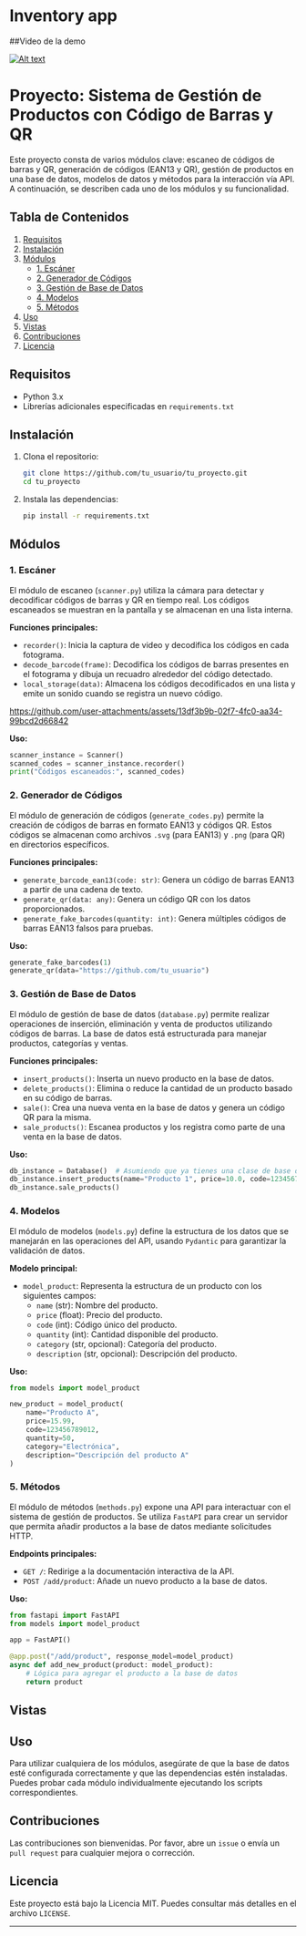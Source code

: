 # Inventory app

##Video de la demo

[![Alt text](https://github.com/user-attachments/assets/f9bc2234-428c-4f4d-a143-9dfe22730ddc)](https://youtu.be/o_4IJ4fPeyc)

# Proyecto: Sistema de Gestión de Productos con Código de Barras y QR

Este proyecto consta de varios módulos clave: escaneo de códigos de barras y QR, generación de códigos (EAN13 y QR), gestión de productos en una base de datos, modelos de datos y métodos para la interacción vía API. A continuación, se describen cada uno de los módulos y su funcionalidad.

## Tabla de Contenidos

1. [Requisitos](#requisitos)
2. [Instalación](#instalación)
3. [Módulos](#módulos)
    - [1. Escáner](#1-escáner)
    - [2. Generador de Códigos](#2-generador-de-códigos)
    - [3. Gestión de Base de Datos](#3-gestión-de-base-de-datos)
    - [4. Modelos](#4-modelos)
    - [5. Métodos](#5-métodos)
4. [Uso](#uso)
5. [Vistas](#vistas)
6. [Contribuciones](#contribuciones)
7. [Licencia](#licencia)

## Requisitos

- Python 3.x
- Librerías adicionales especificadas en `requirements.txt`

## Instalación

1. Clona el repositorio:

    ```bash
    git clone https://github.com/tu_usuario/tu_proyecto.git
    cd tu_proyecto
    ```

2. Instala las dependencias:

    ```bash
    pip install -r requirements.txt
    ```

## Módulos

### 1. Escáner

El módulo de escaneo (`scanner.py`) utiliza la cámara para detectar y decodificar códigos de barras y QR en tiempo real. Los códigos escaneados se muestran en la pantalla y se almacenan en una lista interna.

**Funciones principales:**

- `recorder()`: Inicia la captura de video y decodifica los códigos en cada fotograma.
- `decode_barcode(frame)`: Decodifica los códigos de barras presentes en el fotograma y dibuja un recuadro alrededor del código detectado.
- `local_storage(data)`: Almacena los códigos decodificados en una lista y emite un sonido cuando se registra un nuevo código.





https://github.com/user-attachments/assets/13df3b9b-02f7-4fc0-aa34-99bcd2d66842





**Uso:**

```python
scanner_instance = Scanner()
scanned_codes = scanner_instance.recorder()
print("Códigos escaneados:", scanned_codes)
```

### 2. Generador de Códigos

El módulo de generación de códigos (`generate_codes.py`) permite la creación de códigos de barras en formato EAN13 y códigos QR. Estos códigos se almacenan como archivos `.svg` (para EAN13) y `.png` (para QR) en directorios específicos.

**Funciones principales:**

- `generate_barcode_ean13(code: str)`: Genera un código de barras EAN13 a partir de una cadena de texto.
- `generate_qr(data: any)`: Genera un código QR con los datos proporcionados.
- `generate_fake_barcodes(quantity: int)`: Genera múltiples códigos de barras EAN13 falsos para pruebas.




**Uso:**

```python
generate_fake_barcodes(1)
generate_qr(data="https://github.com/tu_usuario")
```

### 3. Gestión de Base de Datos

El módulo de gestión de base de datos (`database.py`) permite realizar operaciones de inserción, eliminación y venta de productos utilizando códigos de barras. La base de datos está estructurada para manejar productos, categorías y ventas.

**Funciones principales:**

- `insert_products()`: Inserta un nuevo producto en la base de datos.
- `delete_products()`: Elimina o reduce la cantidad de un producto basado en su código de barras.
- `sale()`: Crea una nueva venta en la base de datos y genera un código QR para la misma.
- `sale_products()`: Escanea productos y los registra como parte de una venta en la base de datos.

**Uso:**

```python
db_instance = Database()  # Asumiendo que ya tienes una clase de base de datos
db_instance.insert_products(name="Producto 1", price=10.0, code=123456789012, quantity=100, category="Categoría A")
db_instance.sale_products()
```

### 4. Modelos

El módulo de modelos (`models.py`) define la estructura de los datos que se manejarán en las operaciones del API, usando `Pydantic` para garantizar la validación de datos.

**Modelo principal:**

- `model_product`: Representa la estructura de un producto con los siguientes campos:
  - `name` (str): Nombre del producto.
  - `price` (float): Precio del producto.
  - `code` (int): Código único del producto.
  - `quantity` (int): Cantidad disponible del producto.
  - `category` (str, opcional): Categoría del producto.
  - `description` (str, opcional): Descripción del producto.

**Uso:**

```python
from models import model_product

new_product = model_product(
    name="Producto A",
    price=15.99,
    code=123456789012,
    quantity=50,
    category="Electrónica",
    description="Descripción del producto A"
)
```

### 5. Métodos

El módulo de métodos (`methods.py`) expone una API para interactuar con el sistema de gestión de productos. Se utiliza `FastAPI` para crear un servidor que permita añadir productos a la base de datos mediante solicitudes HTTP.

**Endpoints principales:**

- `GET /`: Redirige a la documentación interactiva de la API.
- `POST /add/product`: Añade un nuevo producto a la base de datos.

**Uso:**

```python
from fastapi import FastAPI
from models import model_product

app = FastAPI()

@app.post("/add/product", response_model=model_product)
async def add_new_product(product: model_product):
    # Lógica para agregar el producto a la base de datos
    return product
```

## Vistas


## Uso

Para utilizar cualquiera de los módulos, asegúrate de que la base de datos esté configurada correctamente y que las dependencias estén instaladas. Puedes probar cada módulo individualmente ejecutando los scripts correspondientes.

## Contribuciones

Las contribuciones son bienvenidas. Por favor, abre un `issue` o envía un `pull request` para cualquier mejora o corrección.

## Licencia

Este proyecto está bajo la Licencia MIT. Puedes consultar más detalles en el archivo `LICENSE`.

---
